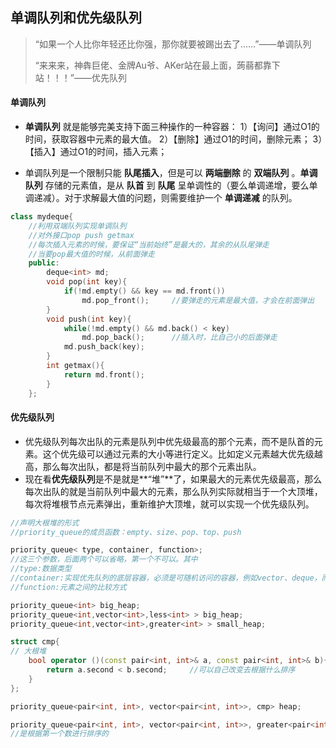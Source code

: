 ## 单调队列和优先级队列

> “如果一个人比你年轻还比你强，那你就要被踢出去了……”——单调队列
>
> “来来来，神犇巨佬、金牌Au爷、AKer站在最上面，蒟蒻都靠下站！！！”——优先队列

#### 单调队列

- **单调队列** 就是能够完美支持下面三种操作的一种容器：
    1）【询问】通过O1的时间，获取容器中元素的最大值。
    2）【删除】通过O1的时间，删除元素；
    3）【插入】通过O1的时间，插入元素；

- 单调队列是一个限制只能 **队尾插入**，但是可以 **两端删除** 的 **双端队列** 。**单调队列** 存储的元素值，是从 **队首** 到 **队尾** 呈单调性的（要么单调递增，要么单调递减）。对于求解最大值的问题，则需要维护一个 **单调递减** 的队列。

```c++
class mydeque{
    //利用双端队列实现单调队列
    //对外接口pop push getmax
    //每次插入元素的时候，要保证“当前始终”是最大的，其余的从队尾弹走
    //当要pop最大值的时候，从前面弹走
    public:
        deque<int> md;
        void pop(int key){
            if(!md.empty() && key == md.front())
                md.pop_front();     //要弹走的元素是最大值，才会在前面弹出
        }
        void push(int key){
            while(!md.empty() && md.back() < key)
                md.pop_back();      //插入时，比自己小的后面弹走
            md.push_back(key);
        }
        int getmax(){
            return md.front();
        }
    };
```

#### 优先级队列

- 优先级队列每次出队的元素是队列中优先级最高的那个元素，而不是队首的元素。这个优先级可以通过元素的大小等进行定义。比如定义元素越大优先级越高，那么每次出队，都是将当前队列中最大的那个元素出队。
- 现在看**优先级队列**是不是就是**“堆”**了，如果最大的元素优先级最高，那么每次出队的就是当前队列中最大的元素，那么队列实际就相当于一个大顶堆，每次将堆根节点元素弹出，重新维护大顶堆，就可以实现一个优先级队列。

```c++
//声明大根堆的形式
//priority_queue的成员函数：empty、size、pop、top、push

priority_queue< type, container, function>;
//这三个参数，后面两个可以省略，第一个不可以。其中
//type:数据类型
//container:实现优先队列的底层容器，必须是可随机访问的容器，例如vector、deque，而不能使用list
//function:元素之间的比较方式

priority_queue<int> big_heap;
priority_queue<int,vector<int>,less<int> > big_heap;
priority_queue<int,vector<int>,greater<int> > small_heap;
```

```c++
struct cmp{
// 大根堆
	bool operator ()(const pair<int, int>& a, const pair<int, int>& b){
		return a.second < b.second; 	//可以自己改变去根据什么排序
	}
};

priority_queue<pair<int, int>, vector<pair<int, int>>, cmp> heap;

priority_queue<pair<int, int>, vector<pair<int, int>>, greater<pair<int,int>>> heap;	
//是根据第一个数进行排序的
```


